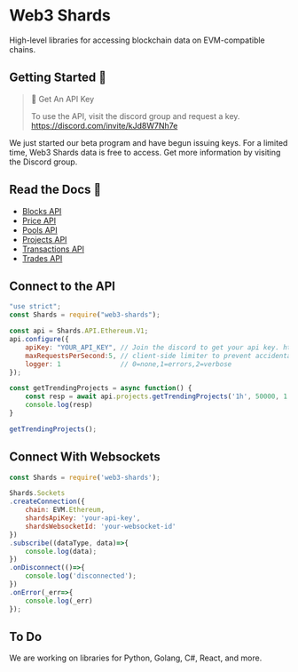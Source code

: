 # Web3 Shards

High-level libraries for accessing blockchain data on EVM-compatible chains.

## Getting Started :wave:

> 📘 Get An API Key
> 
> To use the API, visit the discord group and request a key. <https://discord.com/invite/kJd8W7Nh7e>

We just started our beta program and have begun issuing keys. For a limited time, Web3 Shards data is free to access. Get more information by visiting the Discord group.

## Read the Docs 📘

- [Blocks API](https://web3-shards.readme.io/reference/blocks-block)
- [Price API](https://web3-shards.readme.io/reference/prices-pool)
- [Pools API](https://web3-shards.readme.io/reference/pools-search)
- [Projects API](https://web3-shards.readme.io/reference/projects-all)
- [Transactions API](https://web3-shards.readme.io/reference/transactions)
- [Trades API](https://web3-shards.readme.io/reference/token-trades)

## Connect to the API

```javascript
"use strict";
const Shards = require("web3-shards");

const api = Shards.API.Ethereum.V1;
api.configure({
    apiKey: "YOUR_API_KEY", // Join the discord to get your api key. https://discord.com/invite/kJd8W7Nh7e
    maxRequestsPerSecond:5, // client-side limiter to prevent accidental burning
    logger: 1               // 0=none,1=errors,2=verbose
});

const getTrendingProjects = async function() {
    const resp = await api.projects.getTrendingProjects('1h', 50000, 1.01, 500, 50000);
    console.log(resp)
}

getTrendingProjects();
```

## Connect With Websockets

```javascript
const Shards = require('web3-shards');

Shards.Sockets
.createConnection({
    chain: EVM.Ethereum,
    shardsApiKey: 'your-api-key',
    shardsWebsocketId: 'your-websocket-id'
})
.subscribe((dataType, data)=>{
    console.log(data);
})
.onDisconnect(()=>{
    console.log('disconnected');
})
.onError(_err=>{
    console.log(_err)
});
```

## To Do

We are working on libraries for Python, Golang, C#, React, and more.
